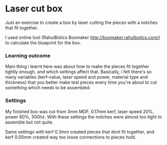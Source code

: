 # Laser cut box

Just an exercise to create a box by laser cutting the pieces with a notches that fit together.

I used online tool (RahulBotics Boxmaker http://boxmaker.rahulbotics.com/) to calculate the blueprint for the box. 


### Learning outcome
Main thing i learnt here was about how to make the pieces fit together tightly enough, and which settings affect that. Basically, i felt there's so many variables (kerf-value, laser speed and power, material type and thickness) that you better make test pieces every time you're about to cut something which needs to be assembled. 

### Settings
My finished box was cut from 3mm MDF, 0.17mm kerf, laser speed 20%, power 60%, 500hz. With these settings the notches were almost too tight to assemble but not quite. 

Same settings with kerf 0.3mm created pieces that dont fit together, and kerf 0.05mm created way too loose connections to pieces hold.

